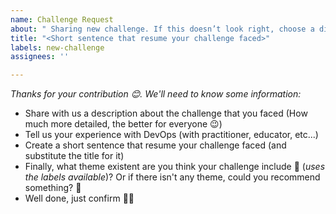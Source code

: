 ```yaml
---
name: Challenge Request
about: " Sharing new challenge. If this doesn’t look right, choose a different type."
title: "<Short sentence that resume your challenge faced>"
labels: new-challenge
assignees: ''

---
```


_Thanks for your contribution 😊. We'll need to know some information:_

- Share with us a description about the challenge that you faced (How much more detailed, the better for everyone 😉)
- Tell us your experience with DevOps (with practitioner, educator, etc...)
- Create a short sentence that resume your challenge faced (and substitute the title for it)
- Finally, what theme existent are you think your challenge include 🤔 (_uses the labels available_)? Or if there isn't any theme, could you recommend something? 🤩 
- Well done, just confirm 🥳😁
